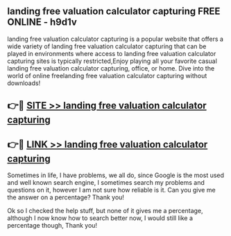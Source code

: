 ## landing free valuation calculator capturing FREE ONLINE - h9d1v

landing free valuation calculator capturing is a popular website that offers a wide variety of landing free valuation calculator capturing that can be played in environments where access to landing free valuation calculator capturing sites is typically restricted,Enjoy playing all your favorite casual landing free valuation calculator capturing, office, or home. Dive into the world of online freelanding free valuation calculator capturing without downloads!

## 👉🔴 [SITE >> landing free valuation calculator capturing](http://news.freeplayer.one?title=landing_free_valuation_calculator_capturing&ref=FRRE)

## 👉🔴 [LINK >> landing free valuation calculator capturing](http://news.freeplayer.one?title=landing_free_valuation_calculator_capturing&ref=FREE)

Sometimes in life, I have problems, we all do, since Google is the most used and well known search engine, I sometimes search my problems and questions on it, however I am not sure how reliable is it. Can you give me the answer on a percentage? Thank you!

Ok so I checked the help stuff, but none of it gives me a percentage, although I now know how to search better now, I would still like a percentage though, Thank you!